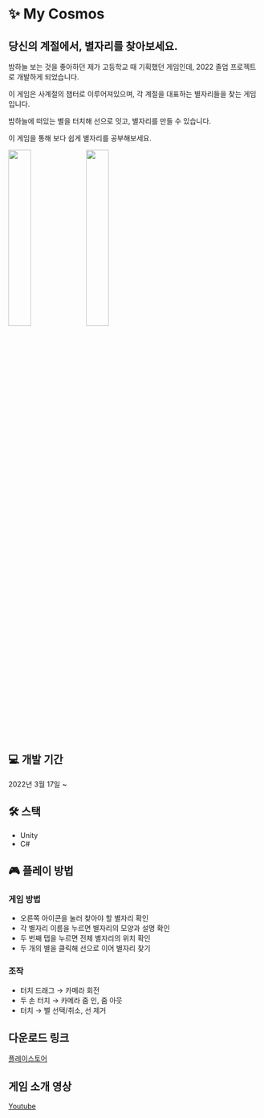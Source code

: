 # ✨ My Cosmos
## 당신의 계절에서, 별자리를 찾아보세요.
밤하늘 보는 것을 좋아하던 제가 고등학교 때 기획했던 게임인데, 2022 졸업 프로젝트로 개발하게 되었습니다.  

이 게임은 사계절의 챕터로 이루어져있으며, 각 계절을 대표하는 별자리들을 찾는 게임입니다.

밤하늘에 떠있는 별을 터치해 선으로 잇고, 별자리를 만들 수 있습니다.

이 게임을 통해 보다 쉽게 별자리를 공부해보세요.

<div>
<img width="30%" src="https://user-images.githubusercontent.com/67315989/169975993-df4ad170-454c-445b-b339-f1e53a5ff478.JPG">
<img width="30%" src="https://user-images.githubusercontent.com/67315989/169976724-0d51f78a-73ef-4aab-8890-86adf33021e9.JPG">
</div>

## 💻 개발 기간
2022년 3월 17일 ~

## 🛠 스택
+ Unity
+ C#

## 🎮 플레이 방법
### 게임 방법
+ 오른쪽 아이콘을 눌러 찾아야 할 별자리 확인
+ 각 별자리 이름을 누르면 별자리의 모양과 설명 확인  
+ 두 번째 탭을 누르면 전체 별자리의 위치 확인  
+ 두 개의 별을 클릭해 선으로 이어 별자리 찾기
### 조작
+ 터치 드래그 → 카메라 회전
+ 두 손 터치 → 카메라 줌 인, 줌 아웃
+ 터치 → 별 선택/취소, 선 제거


## 다운로드 링크
[플레이스토어](https://play.google.com/store/apps/details?id=com.JUHEE.MyCosmos)

## 게임 소개 영상
[Youtube](https://youtube.com/shorts/-PJ5V7esZ9Q?feature=share)
